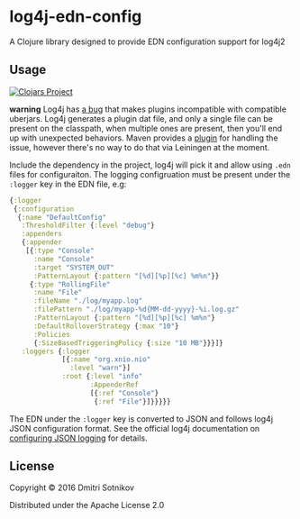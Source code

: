 # log4j-edn-config

A Clojure library designed to provide EDN configuration support for log4j2

## Usage


[![Clojars Project](https://img.shields.io/clojars/v/log4j-edn-config.svg)](https://clojars.org/log4j-edn-config)

**warning** Log4j has [a bug](https://issues.apache.org/jira/browse/LOG4J2-369) that makes plugins incompatible with compatible uberjars. Log4j generates a plugin dat file, and only a single file can be present on the classpath, when multiple ones are present, then you'll end up with unexpected behaviors. Maven provides a [plugin](https://stackoverflow.com/questions/25065580/log4j2-custom-plugins-annotation-processing-with-maven-assembly-plugin) for handling the issue, however there's no way to do that via Leiningen at the moment.

Include the dependency in the project, log4j will pick it and allow using `.edn` files for configuraiton.
The logging configruation must be present under the `:logger` key in the EDN file, e.g:

```clojure
{:logger
 {:configuration
  {:name "DefaultConfig"
   :ThresholdFilter {:level "debug"}
   :appenders
   {:appender
    [{:type "Console"
      :name "Console"
      :target "SYSTEM_OUT"
      :PatternLayout {:pattern "[%d][%p][%c] %m%n"}}
     {:type "RollingFile"
      :name "File"
      :fileName "./log/myapp.log"
      :filePattern "./log/myapp-%d{MM-dd-yyyy}-%i.log.gz"
      :PatternLayout {:pattern "[%d][%p][%c] %m%n"}
      :DefaultRolloverStrategy {:max "10"}
      :Policies
      {:SizeBasedTriggeringPolicy {:size "10 MB"}}}]}
   :loggers {:logger
             [{:name "org.xnio.nio"
               :level "warn"}]
             :root {:level "info"
                    :AppenderRef
                    [{:ref "Console"}
                     {:ref "File"}]}}}}}

```

The EDN under the `:logger` key is converted to JSON and follows log4j JSON configuration format.
See the official log4j documentation on [configuring JSON logging](https://logging.apache.org/log4j/2.x/manual/configuration.html#JSON) for details.

## License

Copyright © 2016 Dmitri Sotnikov

Distributed under the Apache License 2.0
